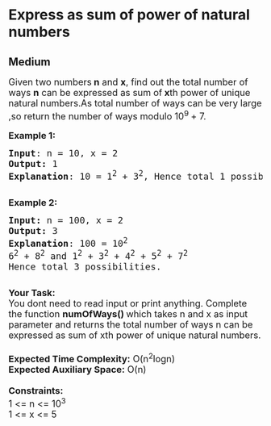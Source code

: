 # Express as sum of power of natural numbers
## Medium 
<div class="problem-statement">
                <p></p><p><span style="font-size:18px">Given two numbers<strong>&nbsp;n</strong>&nbsp;and <strong>x</strong>, find out the total number of ways <strong>n</strong>&nbsp;can be expressed as sum of<strong>&nbsp;x</strong>th power of unique natural numbers.As total number of ways can be very large ,so&nbsp;return the number of ways&nbsp;modulo 10<sup>9 </sup>+ 7.&nbsp;</span><br>
<br>
<span style="font-size:18px"><strong>Example 1:</strong></span></p>

<pre><span style="font-size:18px"><strong>Input</strong>: n = 10, x = 2
<strong>Output:</strong>&nbsp;1&nbsp;
<strong>Explanation</strong>: 10 = 1<sup>2</sup> + 3<sup>2</sup>, Hence total 1 possibility.</span><span style="font-size:18px"> 
</span></pre>

<p><br>
<span style="font-size:18px"><strong>Example 2:</strong></span></p>

<pre><span style="font-size:18px"><strong>Input: </strong>n = 100, x = 2
<strong>Output:&nbsp;</strong>3
<strong>Explanation</strong>: 100 = 10<sup>2</sup> 
6<sup>2</sup> + 8<sup>2</sup> and 1<sup>2</sup> + 3<sup>2</sup> + 4<sup>2</sup> + 5<sup>2</sup> + 7<sup>2</sup> 
Hence total 3 possibilities.</span><span style="font-size:18px"> 
</span></pre>

<p><br>
<span style="font-size:18px"><strong>Your Task:&nbsp;&nbsp;</strong><br>
You dont need to read input or print anything. Complete the function <strong>numOfWays()&nbsp;</strong>which takes n&nbsp;and x&nbsp;as input parameter and returns&nbsp;the total number of ways n&nbsp;can be expressed as sum of xth power of unique natural numbers.<br>
<br>
<strong>Expected Time Complexity:</strong> O(n<sup>2</sup>logn)<br>
<strong>Expected Auxiliary Space:</strong> O(n)<br>
<br>
<strong>Constraints:</strong><br>
1 &lt;= n&nbsp;&lt;= 10<sup>3</sup><br>
1 &lt;= x&nbsp;&lt;= 5</span></p>
 <p></p>
            </div>